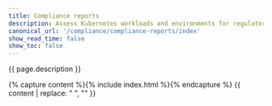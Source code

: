 ```yaml
---
title: Compliance reports
description: Assess Kubernetes workloads and environments for regulatory compliance and evidence of enforcement. 
canonical_url: '/compliance/compliance-reports/index' 
show_read_time: false
show_toc: false
---
```


{{ page.description }}

{% capture content %}{% include index.html %}{% endcapture %}
{{ content | replace: "    ", "" }}
